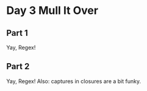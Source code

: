 # Day 3 Mull It Over

## Part 1

Yay, Regex!

## Part 2

Yay, Regex!
Also: captures in closures are a bit funky.
